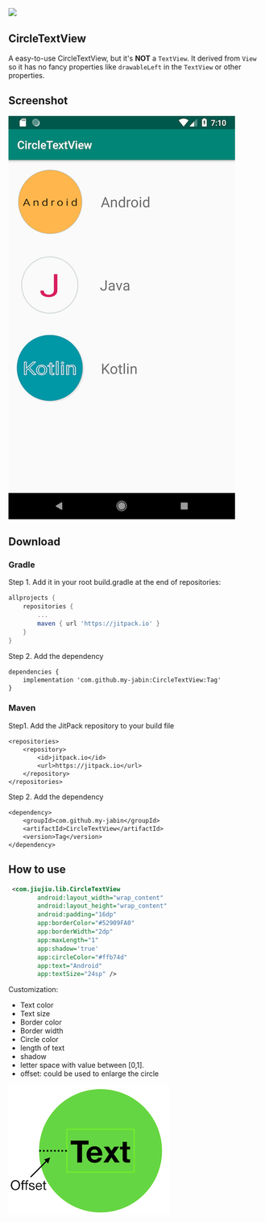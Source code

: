 [![](https://jitpack.io/v/my-jabin/CircleTextView.svg)](https://jitpack.io/#my-jabin/CircleTextView)

## CircleTextView

A easy-to-use CircleTextView, but it's **NOT** a `TextView`. It derived from `View` so it has no fancy properties like `drawableLeft` in the `TextView` or other properties.  

## Screenshot
![screenshot](images/screenshot.png)

## Download

### Gradle
Step 1. Add it in your root build.gradle at the end of repositories:

``` gradle
allprojects {
    repositories {
        ...
        maven { url 'https://jitpack.io' }
    }
}
```
Step 2. Add the dependency

```
dependencies {
    implementation 'com.github.my-jabin:CircleTextView:Tag'
}
```

### Maven
Step1. Add the JitPack repository to your build file
```
<repositories>
    <repository>
        <id>jitpack.io</id>
        <url>https://jitpack.io</url>
    </repository>
</repositories>
```
Step 2. Add the dependency
```
<dependency>
    <groupId>com.github.my-jabin</groupId>
    <artifactId>CircleTextView</artifactId>
    <version>Tag</version>
</dependency>
```


## How to use
``` xml
 <com.jiujiu.lib.CircleTextView
        android:layout_width="wrap_content"
        android:layout_height="wrap_content"
        android:padding="16dp"
        app:borderColor="#52909FA0"
        app:borderWidth="2dp"
        app:maxLength="1"
        app:shadow='true'
        app:circleColor="#ffb74d"
        app:text="Android"
        app:textSize="24sp" />
```

Customization:
* Text color
* Text size
* Border color
* Border width
* Circle color
* length of text
* shadow
* letter space with value between \[0,1\].
* offset: could be used to enlarge the circle

![](images/offset.png)
